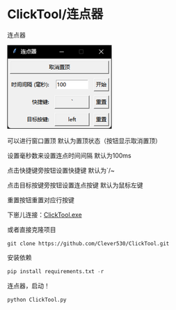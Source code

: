 # ClickTool/连点器
连点器

![image](https://github.com/Clever530/ClickTool/blob/main/gui.png)


可以进行窗口置顶 默认为置顶状态（按钮显示取消置顶）

设置毫秒数来设置连点时间间隔 默认为100ms

点击快捷键旁按钮设置快捷键 默认为`/~

点击目标按键旁按钮设置连点按键 默认为鼠标左键

重置按钮重置对应行按键

下崽儿连接：[ClickTool.exe](https://github.com/Clever530/ClickTool/releases/download/v1.0.0/ClickTool.exe)


或者直接克隆项目
```
git clone https://github.com/Clever530/ClickTool.git
```
安装依赖
```python
pip install requirements.txt -r
```
连点器，启动！
```python
python ClickTool.py
```